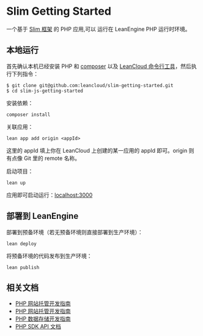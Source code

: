 # Slim Getting Started

一个基于 [Slim 框架](http://slimframework.com/) 的 PHP 应用,可以
运行在 LeanEngine PHP 运行时环境。

## 本地运行

首先确认本机已经安装 PHP 和 [composer](https://getcomposer.org/) 以及 [LeanCloud 命令行工具](https://www.leancloud.cn/docs/leanengine_cli.html)，然后执行下列指令：

```
$ git clone git@github.com:leancloud/slim-getting-started.git
$ cd slim-js-getting-started
```

安装依赖：

```
composer install
```

关联应用：

```
lean app add origin <appId>
```

这里的 appId 填上你在 LeanCloud 上创建的某一应用的 appId 即可。origin 则有点像 Git 里的 remote 名称。

启动项目：

```
lean up
```

应用即可启动运行：[localhost:3000](http://localhost:3000)

## 部署到 LeanEngine

部署到预备环境（若无预备环境则直接部署到生产环境）：
```
lean deploy
```

将预备环境的代码发布到生产环境：
```
lean publish
```

## 相关文档

* [PHP 网站托管开发指南](https://leancloud.cn/docs/leanengine_webhosting_guide-php.html)
* [PHP 网站托管开发指南](https://leancloud.cn/docs/leanengine_cloudfunction_guide-php.html)
* [PHP 数据存储开发指南](https://leancloud.cn/docs/leanstorage_guide-php.html)
* [PHP SDK API 文档](https://leancloud.cn/api-docs/php/)

